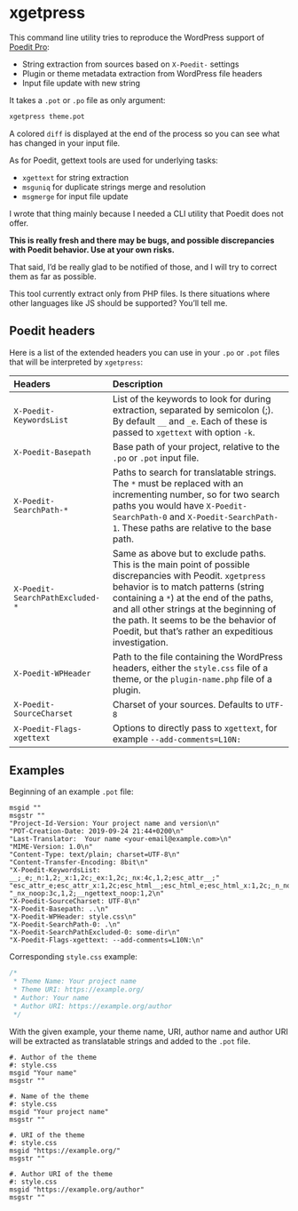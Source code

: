 # xgetpress

This command line utility tries to reproduce the WordPress support of [Poedit Pro][poedit]:

* String extraction from sources based on `X-Poedit-` settings
* Plugin or theme metadata extraction from WordPress file headers
* Input file update with new string

It takes a `.pot` or `.po` file as only argument:

```bash
xgetpress theme.pot
```

A colored `diff` is displayed at the end of the process so you can see what has changed in your input file.

As for Poedit, gettext tools are used for underlying tasks:

* `xgettext` for string extraction
* `msguniq` for duplicate strings merge and resolution
* `msgmerge` for input file update

I wrote that thing mainly because I needed a CLI utility that Poedit does not offer.

**This is really fresh and there may be bugs, and possible discrepancies with Poedit behavior. Use at your own risks.**

That said, I’d be really glad to be notified of those, and I will try to correct them as far as possible.

This tool currently extract only from PHP files. Is there situations where other languages like JS should be supported? You’ll tell me.

## Poedit headers

Here is a list of the extended headers you can use in your `.po` or `.pot` files that will be interpreted by `xgetpress`:

| Headers                           | Description     |
|:----------------------------------|:----------------|
| `X-Poedit-KeywordsList`           | List of the keywords to look for during extraction, separated by semicolon (;). By default `__` and `_e`. Each of these is passed to `xgettext` with option `-k`.
| `X-Poedit-Basepath`               | Base path of your project, relative to the `.po` or `.pot` input file.
| `X-Poedit-SearchPath-*`           | Paths to search for translatable strings. The `*` must be replaced with an incrementing number, so for two search paths you would have `X-Poedit-SearchPath-0` and `X-Poedit-SearchPath-1`. These paths are relative to the base path.
| `X-Poedit-SearchPathExcluded-*`   | Same as above but to exclude paths. This is the main point of possible discrepancies with Peodit. `xgetpress` behavior is to match patterns (string containing a `*`) at the end of the paths, and all other strings at the beginning of the path. It seems to be the behavior of Poedit, but that’s rather an expeditious investigation.
| `X-Poedit-WPHeader`               | Path to the file containing the WordPress headers, either the `style.css` file of a theme, or the `plugin-name.php` file of a plugin.
| `X-Poedit-SourceCharset`          | Charset of your sources. Defaults to `UTF-8`
| `X-Poedit-Flags-xgettext`         | Options to directly pass to `xgettext`, for example `--add-comments=L10N:`

## Examples

Beginning of an example `.pot` file:

```pot
msgid ""
msgstr ""
"Project-Id-Version: Your project name and version\n"
"POT-Creation-Date: 2019-09-24 21:44+0200\n"
"Last-Translator:  Your name <your-email@example.com>\n"
"MIME-Version: 1.0\n"
"Content-Type: text/plain; charset=UTF-8\n"
"Content-Transfer-Encoding: 8bit\n"
"X-Poedit-KeywordsList: __;_e;_n:1,2;_x:1,2c;_ex:1,2c;_nx:4c,1,2;esc_attr__;"
"esc_attr_e;esc_attr_x:1,2c;esc_html__;esc_html_e;esc_html_x:1,2c;_n_noop:1,2;"
"_nx_noop:3c,1,2;__ngettext_noop:1,2\n"
"X-Poedit-SourceCharset: UTF-8\n"
"X-Poedit-Basepath: ..\n"
"X-Poedit-WPHeader: style.css\n"
"X-Poedit-SearchPath-0: .\n"
"X-Poedit-SearchPathExcluded-0: some-dir\n"
"X-Poedit-Flags-xgettext: --add-comments=L10N:\n"
```

Corresponding `style.css` example:

```css
/*
 * Theme Name: Your project name
 * Theme URI: https://example.org/
 * Author: Your name
 * Author URI: https://example.org/author
 */
```

With the given example, your theme name, URI, author name and author URI will be extracted as translatable strings and added to the `.pot` file.

```POT
#. Author of the theme
#: style.css
msgid "Your name"
msgstr ""

#. Name of the theme
#: style.css
msgid "Your project name"
msgstr ""

#. URI of the theme
#: style.css
msgid "https://example.org/"
msgstr ""

#. Author URI of the theme
#: style.css
msgid "https://example.org/author"
msgstr ""
```


[poedit]: https://poedit.net/pro
